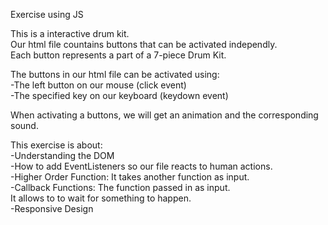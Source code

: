 Exercise using JS

This is a interactive drum kit.    
Our html file countains buttons that can be activated independly.   
Each button represents a part of a 7-piece Drum Kit.

The buttons in our html file can be activated using:   
-The left button on our mouse (click event)   
-The specified key on our keyboard (keydown event)

When activating a buttons, we will get an animation and the corresponding sound.

This exercise is about:   
-Understanding the DOM   
-How to add EventListeners so our file reacts to human actions.    
-Higher Order Function: It takes another function as input.   
-Callback Functions: The function passed in as input.   
It allows to to wait for something to happen.     
-Responsive Design     
